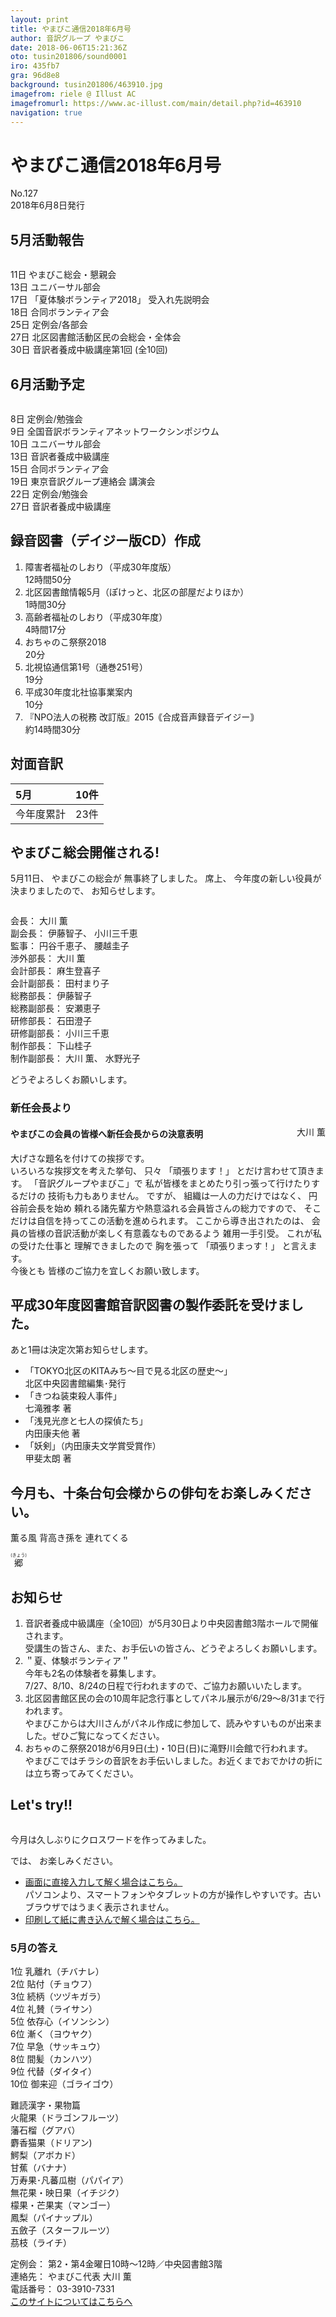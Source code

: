 ```yaml
---
layout: print
title: やまびこ通信2018年6月号
author: 音訳グループ やまびこ
date: 2018-06-06T15:21:36Z
oto: tusin201806/sound0001
iro: 435fb7
gra: 96d8e8
background: tusin201806/463910.jpg
imagefrom: riele @ Illust AC
imagefromurl: https://www.ac-illust.com/main/detail.php?id=463910
navigation: true
---
```

   

# <span data-dur="4.563" data-begin="2.050">やまびこ通信2018年6月号</span>

<span data-dur="2.667" data-begin="6.613">No.127</span>  
<span data-dur="4.374" data-begin="9.280">2018年6月8日発行</span>
<!--span data-dur="1.64" data-begin="13.654">読み上げ時間：</span>
<span data-dur="2.464" data-begin="15.294">約10分</span-->

## <span data-dur="2.69" data-begin="17.758">5月活動報告</span>

<img class="migi" src="media/tusin201806/cut1.png" alt="" />

<span data-dur="1.544" data-begin="20.448">11日</span>
<span data-dur="3.173" data-begin="21.992">やまびこ総会・懇親会</span>  
<span data-dur="1.526" data-begin="25.165">13日</span>
<span data-dur="2.284" data-begin="26.691">ユニバーサル部会</span>  
<span data-dur="1.52" data-begin="28.975">17日</span>
<span data-dur="3.154" data-begin="30.495">「夏体験ボランティア2018」</span>
<span data-dur="2.645" data-begin="33.649">受入れ先説明会</span>  
<span data-dur="1.594" data-begin="36.294">18日</span>
<span data-dur="2.566" data-begin="37.888">合同ボランティア会</span>  
<span data-dur="1.57" data-begin="40.454">25日</span>
<span data-dur="2.817" data-begin="42.024">定例会/各部会</span>  
<span data-dur="1.721" data-begin="44.841">27日</span>
<span data-dur="5.764" data-begin="46.562">北区図書館活動区民の会総会・全体会</span>  
<span data-dur="1.52" data-begin="52.326">30日</span>
<span data-dur="4.17" data-begin="53.846">音訳者養成中級講座第1回</span>
<span data-dur="3.084" data-begin="58.016">(全10回)</span>  

## <span data-dur="2.693" data-begin="61.100">6月活動予定</span>

<img class="migi" src="media/tusin201806/cut2.png" alt="" />

<span data-dur="1.08" data-begin="63.793">8日</span>
<span data-dur="2.913" data-begin="64.873">定例会/勉強会</span>  
<span data-dur="1.198" data-begin="67.786">9日</span>
<span data-dur="4.82" data-begin="68.984">全国音訳ボランティアネットワークシンポジウム</span>  
<span data-dur="1.025" data-begin="73.804">10日</span>
<span data-dur="2.284" data-begin="74.829">ユニバーサル部会</span>  
<span data-dur="1.526" data-begin="77.113">13日</span>
<span data-dur="3.579" data-begin="78.639">音訳者養成中級講座</span>  
<span data-dur="1.388" data-begin="82.218">15日</span>
<span data-dur="2.566" data-begin="83.606">合同ボランティア会</span>  
<span data-dur="1.446" data-begin="86.172">19日</span>
<span data-dur="3.079" data-begin="87.618">東京音訳グループ連絡会</span>
<span data-dur="1.813" data-begin="90.697">講演会</span>  
<span data-dur="1.636" data-begin="92.510">22日</span>
<span data-dur="2.913" data-begin="94.146">定例会/勉強会</span>  
<span data-dur="1.721" data-begin="97.059">27日</span>
<span data-dur="4.63" data-begin="98.780">音訳者養成中級講座</span>

## <span data-dur="1.55" data-begin="103.410">録音図書</span><span data-dur="2.018" data-begin="104.960">（デイジー版CD）</span><span data-dur="1.775" data-begin="106.978">作成</span>

<!--span data-dur="1.648" data-begin="108.753">7件</span-->
1. <span data-dur="2.208" data-begin="111.337">障害者福祉のしおり</span><span data-dur="2.332" data-begin="113.545">（平成30年度版）</span>  
<span data-dur="3.034" data-begin="115.877">12時間50分</span>
2. <span data-dur="3.111" data-begin="119.643">北区図書館情報5月</span><span data-dur="1.087" data-begin="122.754">（ぽけっと、</span><span data-dur="1.742" data-begin="123.841">北区の部屋だより</span><span data-dur="0.95" data-begin="125.583">ほか）</span>  
<span data-dur="2.962" data-begin="126.533">1時間30分</span>
3. <span data-dur="2.059" data-begin="130.489">高齢者福祉のしおり</span><span data-dur="2.021" data-begin="132.548">（平成30年度）</span>  
<span data-dur="2.895" data-begin="134.569">4時間17分</span>
4. <span data-dur="3.076" data-begin="138.371">おちゃのこ祭祭2018</span>  
<span data-dur="2.183" data-begin="141.447">20分</span>
5. <span data-dur="2.519" data-begin="144.423">北視協通信第1号</span><span data-dur="2.606" data-begin="146.942">（通巻251号）</span>  
<span data-dur="2.361" data-begin="149.548">19分</span>
6. <span data-dur="4.166" data-begin="152.902">平成30年度北社協事業案内</span>  
<span data-dur="2.061" data-begin="157.068">10分</span>
7. <span data-dur="3.401" data-begin="159.980">『NPO法人の税務 改訂版』</span><span data-dur="1.588" data-begin="163.381">2015</span><span data-dur="3.591" data-begin="164.969">｟合成音声録音デイジー｠</span>  
<span data-dur="4.148" data-begin="168.560">約14時間30分</span>

## <span data-dur="2.068" data-begin="172.708">対面音訳</span>

|<span data-dur="1.151" data-begin="174.776">5月</span>|<span data-dur="1.686" data-begin="175.927">10件</span>|
|:---|---:|
|<span data-dur="1.785" data-begin="177.613">今年度累計</span>|<span data-dur="3.234" data-begin="179.398">23件</span>|

## <span data-dur="3.459" data-begin="182.632">やまびこ総会開催される!</span>

<span data-dur="2.059" data-begin="186.091">5月11日、</span>
<span data-dur="1.988" data-begin="188.150">やまびこの総会が</span>
<span data-dur="3.29" data-begin="190.138">無事終了しました。</span>
<span data-dur="1.306" data-begin="193.428">席上、</span>
<span data-dur="3.723" data-begin="194.734">今年度の新しい役員が決まりましたので、</span>
<span data-dur="2.866" data-begin="198.457">お知らせします。</span>

<img class="migi" src="media/tusin201806/cut3.png" alt="" />

<span data-dur="1.203" data-begin="201.323">会長：</span>
<span data-dur="2.453" data-begin="202.526">大川 薫</span>  
<span data-dur="1.392" data-begin="204.979">副会長：</span>
<span data-dur="1.518" data-begin="206.371">伊藤智子、</span>
<span data-dur="2.455" data-begin="207.889">小川三千恵</span>  
<span data-dur="1.008" data-begin="210.344">監事：</span>
<span data-dur="1.717" data-begin="211.352">円谷千恵子、</span>
<span data-dur="2.48" data-begin="213.069">腰越圭子</span>  
<span data-dur="1.615" data-begin="215.549">渉外部長：</span>
<span data-dur="2.453" data-begin="217.164">大川 薫</span>  
<span data-dur="1.495" data-begin="219.617">会計部長：</span>
<span data-dur="2.385" data-begin="221.112">麻生登喜子</span>  
<span data-dur="1.764" data-begin="223.497">会計副部長：</span>
<span data-dur="2.297" data-begin="225.261">田村まり子</span>  
<span data-dur="1.503" data-begin="227.558">総務部長：</span>
<span data-dur="2.368" data-begin="229.061">伊藤智子</span>  
<span data-dur="1.734" data-begin="231.429">総務副部長：</span>
<span data-dur="2.381" data-begin="233.163">安瀬恵子</span>  
<span data-dur="1.547" data-begin="235.544">研修部長：</span>
<span data-dur="2.391" data-begin="237.091">石田澄子</span>  
<span data-dur="1.8" data-begin="239.482">研修副部長：</span>
<span data-dur="2.455" data-begin="241.282">小川三千恵</span>  
<span data-dur="1.655" data-begin="243.737">制作部長：</span>
<span data-dur="2.625" data-begin="245.392">下山桂子</span>  
<span data-dur="1.884" data-begin="248.017">制作副部長：</span>
<span data-dur="1.603" data-begin="249.901">大川 薫、</span>
<span data-dur="2.367" data-begin="251.504">水野光子</span>

<span data-dur="3.288" data-begin="253.871">どうぞよろしくお願いします。</span>

### <span data-dur="1.98" data-begin="259.209">新任会長より</span>

<span style="float: right;" data-dur="2.103" data-begin="261.189">大川 薫</span>

#### <span data-dur="6.455" data-begin="263.292">やまびこの会員の皆様へ新任会長からの決意表明</span>

<span data-dur="4.401" data-begin="269.747">大げさな題名を付けての挨拶です。</span>  
<span data-dur="3.111" data-begin="274.148">いろいろな挨拶文を考えた挙句、</span>
<span data-dur="1.127" data-begin="277.259">只々</span>
<span data-dur="1.515" data-begin="278.386">「頑張ります！」</span>
<span data-dur="3.602" data-begin="279.901">とだけ言わせて頂きます。</span>
<span data-dur="2.33" data-begin="283.503">「音訳グループやまびこ」で</span>
<span data-dur="4.96" data-begin="285.833">私が皆様をまとめたり引っ張って行けたりするだけの</span>
<span data-dur="3.197" data-begin="290.793">技術も力もありません。</span>
<span data-dur="1.158" data-begin="293.990">ですが、</span>
<span data-dur="3.296" data-begin="295.148">組織は一人の力だけではなく、</span>
<span data-dur="2.58" data-begin="298.444">円谷前会長を始め</span>
<span data-dur="5.427" data-begin="301.024">頼れる諸先輩方や熱意溢れる会員皆さんの総力ですので、</span>
<span data-dur="5.871" data-begin="306.451">そこだけは自信を持ってこの活動を進められます。</span>
<span data-dur="2.332" data-begin="312.322">ここから導き出されたのは、</span>
<span data-dur="5.053" data-begin="314.654">会員の皆様の音訳活動が楽しく有意義なものであるよう</span>
<span data-dur="3.651" data-begin="319.707">雑用一手引受。</span>
<span data-dur="3.02" data-begin="323.358">これが私の受けた仕事と</span>
<span data-dur="1.914" data-begin="326.378">理解できましたので</span>
<span data-dur="1.518" data-begin="328.292">胸を張って</span>
<span data-dur="1.733" data-begin="329.810">「頑張りまっす！」</span>
<span data-dur="2.588" data-begin="331.543">と言えます。</span>  
<span data-dur="1.292" data-begin="334.131">今後とも</span>
<span data-dur="4.819" data-begin="335.423">皆様のご協力を宜しくお願い致します。</span>

## <span data-dur="2.021" data-begin="342.292">平成30年度</span><span data-dur="2.297" data-begin="344.313">図書館音訳図書の</span><span data-dur="3.158" data-begin="346.610">製作委託を受けました。</span>

<span data-dur="4.948" data-begin="349.768">あと1冊は決定次第お知らせします。</span>

- <span data-dur="12.583" data-begin="354.716">「TOKYO北区のKITAみち</span><span data-dur="2.841" data-begin="367.299">～目で見る北区の歴史～」</span>  
<span data-dur="2.036" data-begin="370.140">北区中央図書館</span><span data-dur="2.63" data-begin="372.176">編集･発行</span>
- <span data-dur="2.453" data-begin="374.806">「きつね装束殺人事件」</span>  
<span data-dur="2.782" data-begin="377.259">七滝雅孝 著</span>
- <span data-dur="3.097" data-begin="380.041">「浅見光彦と七人の探偵たち」</span>  
<span data-dur="2.922" data-begin="383.138">内田康夫他 著</span>
- <span data-dur="1.228" data-begin="386.060">「妖剣」</span><span data-dur="2.986" data-begin="387.288">（内田康夫文学賞受賞作）</span>  
<span data-dur="3.069" data-begin="390.274">甲斐太朗 著</span>

## <span data-dur="1.315" data-begin="393.343">今月も、</span><span data-dur="4.685" data-begin="394.658">十条台句会様からの俳句をお楽しみください。</span>

<span data-dur="12.641" data-begin="401.043">薫る風
背高き孫を
連れてくる</span>

<span class="haigo" data-dur="2.396" data-begin="413.684"><ruby>郷<rt>(きょう)</rt></ruby></span>

## <span data-dur="1.678" data-begin="416.080">お知らせ</span>

1. <span data-dur="3.079" data-begin="418.695">音訳者養成中級講座</span><span data-dur="1.535" data-begin="421.774">（全10回）</span><span data-dur="7.569" data-begin="423.309">が5月30日より中央図書館3階ホールで開催されます。</span>  
<span data-dur="1.968" data-begin="430.878">受講生の皆さん、</span><span data-dur="0.945" data-begin="432.846">また、</span><span data-dur="1.797" data-begin="433.791">お手伝いの皆さん、</span><span data-dur="3.289" data-begin="435.588">どうぞよろしくお願いします。</span>
2. <span data-dur="0.981" data-begin="440.959">＂夏、</span><span data-dur="2.266" data-begin="441.940">体験ボランティア＂</span>  
<span data-dur="5.138" data-begin="444.206">今年も2名の体験者を募集します。</span>  
<span data-dur="2.249" data-begin="449.344">7/27、</span><span data-dur="1.715" data-begin="451.593">8/10、</span><span data-dur="3.849" data-begin="453.308">8/24の日程で行われますので、</span><span data-dur="3.299" data-begin="457.157">ご協力お願いいたします。</span>
3. <span data-dur="2.937" data-begin="462.800">北区図書館区民の会の</span><span data-dur="2.567" data-begin="465.737">10周年記念行事として</span><span data-dur="7.38" data-begin="468.304">パネル展示が6/29～8/31まで行われます。</span>  
<span data-dur="4.471" data-begin="475.684">やまびこからは大川さんがパネル作成に参加して、</span><span data-dur="3.148" data-begin="480.155">読みやすいものが出来ました。</span><span data-dur="3.143" data-begin="483.303">ぜひご覧になってください。</span>
4. <span data-dur="3.157" data-begin="488.703">おちゃのこ祭祭2018が</span><span data-dur="7.279" data-begin="491.860">6月9日(土)・10日(日)に滝野川会館で行われます。</span>  
<span data-dur="4.919" data-begin="499.139">やまびこではチラシの音訳をお手伝いしました。</span><span data-dur="2.415" data-begin="504.058">お近くまでおでかけの折には</span><span data-dur="4.772" data-begin="506.473">立ち寄ってみてください。</span>

## <span data-dur="1.963" data-begin="511.245">Let's try!!</span>

<img class="migi" src="media/tusin201806/cut4.png" alt="" />

<span data-dur="5.975" data-begin="513.208">今月は久しぶりにクロスワードを作ってみました。</span>
<!--span data-dur="3.013" data-begin="519.183">問題の読み上げは省略</span-->

<span data-dur="0.94" data-begin="522.196">では、</span>
<span data-dur="3.811" data-begin="523.136">お楽しみください。</span>

- <a href="https://o-yamabiko.github.io/tusin201806puzzle/" target="_blank">画面に直接入力して解く場合はこちら。</a>  
パソコンより、スマートフォンやタブレットの方が操作しやすいです。古いブラウザではうまく表示されません。
- <a href="https://o-yamabiko.github.io/media/tusin201806/puzzle.pdf" target="_blank">印刷して紙に書き込んで解く場合はこちら。</a>

### <span data-dur="2.207" data-begin="526.947">5月の答え</span>

<span data-dur="1.013" data-begin="529.154">1位</span>
<span data-dur="1.584" data-begin="530.167">乳離れ（チバナレ）</span>  
<span data-dur="0.869" data-begin="531.751">2位</span>
<span data-dur="1.586" data-begin="532.620">貼付（チョウフ）</span>  
<span data-dur="1.066" data-begin="534.206">3位</span>
<span data-dur="1.811" data-begin="535.272">続柄（ツヅキガラ）</span>  
<span data-dur="1.011" data-begin="537.083">4位</span>
<span data-dur="1.734" data-begin="538.094">礼賛（ライサン）</span>  
<span data-dur="0.914" data-begin="539.828">5位</span>
<span data-dur="1.782" data-begin="540.742">依存心（イソンシン）</span>  
<span data-dur="1.029" data-begin="542.524">6位</span>
<span data-dur="1.747" data-begin="543.553">漸く（ヨウヤク）</span>  
<span data-dur="0.95" data-begin="545.300">7位</span>
<span data-dur="1.732" data-begin="546.250">早急（サッキュウ）</span>  
<span data-dur="1.02" data-begin="547.982">8位</span>
<span data-dur="1.694" data-begin="549.002">間髪（カンハツ）</span>  
<span data-dur="0.975" data-begin="550.696">9位</span>
<span data-dur="1.719" data-begin="551.671">代替（ダイタイ）</span>  
<span data-dur="1.008" data-begin="553.390">10位</span>
<span data-dur="1.885" data-begin="554.398">御来迎（ゴライゴウ）</span>

<span data-dur="3.136" data-begin="556.283">難読漢字・果物篇</span>  
<span data-dur="2.231" data-begin="559.419">火龍果（ドラゴンフルーツ）</span>  
<span data-dur="1.578" data-begin="561.650">藩石榴（グアバ）</span>  
<span data-dur="1.712" data-begin="563.228">麝香猫果（ドリアン)</span>  
<span data-dur="1.665" data-begin="564.940">鰐梨（アボカド）</span>  
<span data-dur="1.565" data-begin="566.605">甘蕉（バナナ）</span>  
<span data-dur="1.619" data-begin="568.170">万寿果･凡蕃瓜樹（パパイア）</span>  
<span data-dur="1.665" data-begin="569.789">無花果・映日果（イチジク）</span>  
<span data-dur="1.629" data-begin="571.454">檬果・芒果実（マンゴー）</span>  
<span data-dur="1.786" data-begin="573.083">鳳梨（パイナップル）</span>  
<span data-dur="2.074" data-begin="574.869">五斂子（スターフルーツ）</span>  
<span data-dur="1.565" data-begin="576.943">茘枝（ライチ）</span>

<span data-dur="1.272" data-begin="578.508">定例会：</span>
<span data-dur="6.695" data-begin="579.780">第2・第4金曜日10時～12時／中央図書館3階</span>  
<span data-dur="1.447" data-begin="586.475">連絡先：</span>
<span data-dur="3.481" data-begin="587.922">やまびこ代表 大川 薫</span>  
<span data-dur="1.627" data-begin="591.403">電話番号：</span>
<span data-dur="4.069" data-begin="593.030">03-3910-7331</span>  
<span data-dur="2.525" data-begin="597.099"><a href="mailto:ymbk2016ml@gmail.com?Subject=やまびこウェブサイトについて" data-dur="2.281" data-begin="599.624">このサイトについてはこちらへ</a></span>
<!--span data-dur="6.618" data-begin="601.905">以上でやまびこ通信2018年6月号を終わります。</span-->
